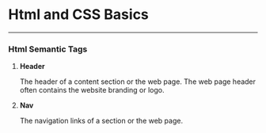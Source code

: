 <h1>Html and CSS Basics</h1>
<hr>

<h3>Html Semantic Tags</h3>

<section>

<ol>
    <li>
        <p><strong>Header</strong></p>
        <p>The header of a content section or the web page. The web page header often contains the website branding or logo.</p>
    </li>
    <li>
        <p><strong>Nav</strong></p>
        <p>The navigation links of a section or the web page.</p>
    </li>
</ol>


</section>